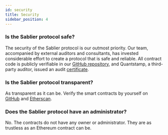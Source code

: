 ```yaml
---
id: security
title: Security
sidebar_position: 4
---
```


### Is the Sablier protocol safe?

The security of the Sablier protocol is our outmost priority. Our team, accompanied by external auditors and
consultants, has invested considerable effort to create a protocol that is safe and reliable. All contract code is
publicly verifiable in our [GitHub repository](https://github.com/sablierhq/sablier), and Quantstamp, a third-party
auditor, issued an audit [certificate](https://certificate.quantstamp.com/view/sablier).

### Is the Sablier protocol transparent?

As transparent as it can be. Verify the smart contracts by yourself on [GitHub](https://github.com/sablierhq/sablier)
and [Etherscan](https://etherscan.io/labelcloud/sablier).

### Does the Sablier protocol have an administrator?

No. The contracts do not have any owner or administrator. They are as trustless as an Ethereum contract can be.
